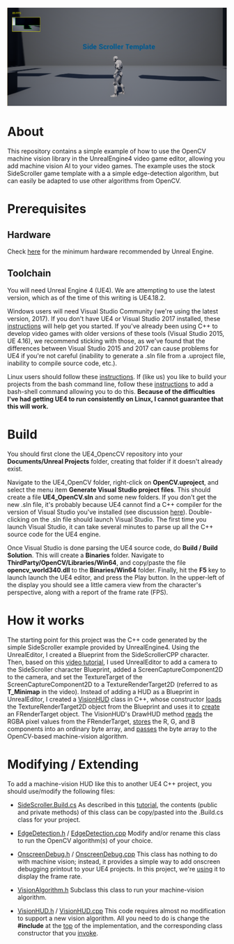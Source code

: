 <a href="https://www.youtube.com/watch?v=1KtA4R1-fyE"><img src="ue4opencv.png" width=800></a>

# About
This repository contains a simple example of how to use the OpenCV machine vision library in the UnrealEngine4
video game editor, allowing you add machine vision AI to your video games.  The example uses the stock SideScroller
game template with a a simple edge-detection algorithm, but can easily be
adapted to use other algorithms from OpenCV.

# Prerequisites

## Hardware

Check [here](https://docs.unrealengine.com/latest/INT/GettingStarted/RecommendedSpecifications/)
for the minimum hardware recommended by Unreal Engine.

## Toolchain

You will need Unreal Engine 4 (UE4). We are attempting to use the latest version, which as of the time of this
writing is UE4.18.2.  

Windows users will need Visual Studio Community (we're using the latest version, 2017).
If you don't have UE4 or Visual Studio 2017 installed, these
[instructions](https://docs.unrealengine.com/latest/INT/Programming/Development/VisualStudioSetup/#visualstudio2017users) 
will help get you started. If you've already been using C++ to develop video games with
older versions of these tools (Visual Studio 2015, UE 4.16), we recommend sticking with those, as we've found that
the differences between Visual Studio 2015 and 2017 can cause problems for UE4 if you're not careful (inability
to generate a .sln file from a .uproject file, inability to compile source code, etc.).

Linux users should follow these
[instructions](https://wiki.unrealengine.com/Building\_On\_Linux).  If (like
us) you like to build your projects from the bash command line, follow these
[instructions](https://forums.unrealengine.com/development-discussion/c-gameplay-programming/97022-linux-how-to-compile-c-scripts-from-terminal) to add a bash-shell command allowing you to do this.  <b>Because of the difficulties I've had getting
UE4 to run consistently on Linux, I cannot guarantee that this will work.</b>

# Build

You should first clone the UE4_OpencCV repository into your <b>Documents/Unreal Projects</b> folder, creating
that folder if it doesn't already exist.

Navigate to the UE4_OpenCV folder, right-click on <b>OpenCV.uproject</b>, and
select the menu item <b>Generate Visual Studio project files</b>.  This should
create a file <b>UE4_OpenCV.sln</b> and some new folders.  If you don't get the
new .sln file, it's probably because UE4 cannot find a C++ compiler for the
version of Visual Studio you've installed (see discussion
[here](https://docs.unrealengine.com/latest/INT/Programming/Development/VisualStudioSetup/#beforesetting-upyourue4-to-vsworkflow)).
Double-clicking on the .sln file should launch Visual Studio.  The first time
you launch Visual Studio, it can take several minutes to parse up all the C++
source code for the UE4 engine.  

Once Visual Studio is done parsing the UE4 source code, do <b>Build / Build Solution</b>.  This will create
a <b>Binaries</b> folder.  Navigate to <b>ThirdParty/OpenCV/Libraries/Win64</b>, and copy/paste the 
file <b>opencv_world340.dll</b> to the <b>Binaries/Win64</b> folder.  Finally,
hit the <b>F5</b> key to launch launch the UE4 editor, and press the Play
button. In the upper-left of the display you should see a little camera view
from the character's perspective, along with a report of the frame rate (FPS).

# How it works

The starting point for this project was the C++ code generated by the simple SideScroller example provided by 
UnrealEngine4.  Using the UnrealEditor, I created a Blueprint from the SideScrollerCPP character.
Then, based on this [video tutorial](https://www.youtube.com/watch?v=adYVI5XYmoI), I
used UnrealEditor to add a camera to the SideScroller character Blueprint, added a ScreenCaptureComponent2D
to the camera, and set the TextureTarget of the ScreenCaptureComponent2D to a TextureRenderTarget2D (referred to
as <b>T_Minimap</b> in the video).  Instead of adding a HUD as a Blueprint in UnrealEditor, I created
a [VisionHUD](Source/SideScrollerCPP/VisionHUD.h) class in C++, whose
constructor [loads](Source/SideScrollerCPP/VisionHUD.cpp#L16-L20)
the TextureRenderTarget2D object from the Blueprint and uses it to
[create](Source/SideScrollerCPP/VisionHUD.cpp#L22-L30) an FRenderTarget object.  The VisionHUD's DrawHUD method
[reads](Source/SideScrollerCPP/VisionHUD.cpp#L53-L54) the RGBA pixel values from the FRenderTarget,
[stores](Source/SideScrollerCPP/VisionHUD.cpp#L65-L67) the R, G, and B components into an ordinary
byte array, and [passes](Source/SideScrollerCPP/VisionHUD.cpp#L81-L82) the byte array to the OpenCV-based
machine-vision algorithm.

# Modifying / Extending

To add a machine-vision HUD like this to another UE4 C++ project, you should use/modify the following files:

* [SideScroller.Build.cs](Source/SideScrollerCPP/SideScrollerCPP.Build.cs) As described in this 
[tutorial](https://wiki.unrealengine.com/Detailed_Account_Of_Integrating_OpenCV_Into_UE4_With_VS2017),
the contents (public and private methods) of this class can be copy/pasted into the .Build.cs class for your
project.

* [EdgeDetection.h](Source/SideScrollerCPP/EdgeDetection.h) / 
[EdgeDetection.cpp](Source/SideScrollerCPP/EdgeDetection.cpp) Modify and/or rename this class to run the
OpenCV algorithm(s) of your choice.

* [OnscreenDebug.h](Source/SideScrollerCPP/OnScreenDebug.h) / 
[OnscreenDebug.cpp](Source/SideScrollerCPP/OnScreenDebug.cpp) This class has nothing to do with machine vision; instead,
it provides a simple way to add onscreen debugging printout to your UE4 projects.  In this project, we're
[using](Source/SideScrollerCPP/SideScrollerCPPCharacter.cpp#L65-L70)  it to display the frame rate.

* [VisionAlgorithm.h](Source/SideScrollerCPP/VisionAlgorithm.h) Subclass this class to run your machine-vision 
algorithm.

* [VisionHUD.h](Source/SideScrollerCPP/VisionHUD.h) / 
[VisionHUD.cpp](Source/SideScrollerCPP/VisionHUD.cpp) This code requires almost no modification to support a new
vision algorithm.  All you need to do is change the <b>#include</b> at the 
[top](Source/SideScrollerCPP/VisionHUD.cpp#L13-L14) of the implementation, and the corresponding class constructor that
you [invoke](Source/SideScrollerCPP/VisionHUD.cpp#L37-L38).






